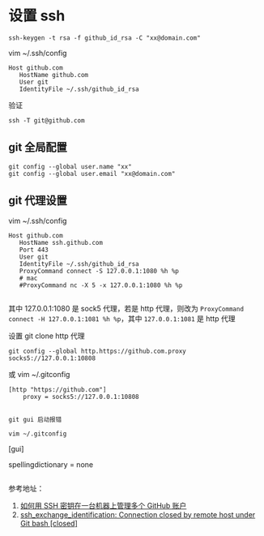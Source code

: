 # 设置 ssh

```
ssh-keygen -t rsa -f github_id_rsa -C "xx@domain.com"

```

vim ~/.ssh/config
```
Host github.com
   HostName github.com
   User git
   IdentityFile ~/.ssh/github_id_rsa
```

验证
```
ssh -T git@github.com
```

## git 全局配置

```
git config --global user.name "xx"
git config --global user.email "xx@domain.com"
```

## git 代理设置

vim ~/.ssh/config
```
Host github.com
   HostName ssh.github.com
   Port 443
   User git
   IdentityFile ~/.ssh/github_id_rsa
   ProxyCommand connect -S 127.0.0.1:1080 %h %p
   # mac
   #ProxyCommand nc -X 5 -x 127.0.0.1:1080 %h %p
   
```

其中 127.0.0.1:1080 是 sock5 代理，若是 http 代理，则改为 `ProxyCommand connect -H 127.0.0.1:1081 %h %p`，其中 `127.0.0.1:1081` 是 http 代理


设置 git clone http 代理

```
git config --global http.https://github.com.proxy socks5://127.0.0.1:10808
```
或
vim ~/.gitconfig
```
[http "https://github.com"]
	proxy = socks5://127.0.0.1:10808


git gui 启动报错

vim ~/.gitconfig
```
[gui]

spellingdictionary = none
	
```

```

参考地址：
1. [如何用 SSH 密钥在一台机器上管理多个 GitHub 账户](https://www.freecodecamp.org/chinese/news/manage-multiple-github-accounts-the-ssh-way/)
2. [ssh_exchange_identification: Connection closed by remote host under Git bash [closed]](https://stackoverflow.com/a/60994276)
